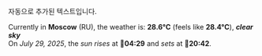 
자동으로 추가된 텍스트입니다.

<!--START_SECTION:weather:moscow-->
Currently in **Moscow** (RU), the weather is: **28.6°C** (feels like **28.4°C**), ***clear sky***<br/>
On *July 29, 2025*, the *sun rises* at 🌅**04:29** and *sets* at 🌇**20:42**.
<!--END_SECTION:weather-->
